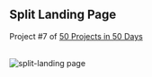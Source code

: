 ## Split Landing Page
Project #7 of [50 Projects in 50 Days](https://50projects50days.com/) <br><br>

![split-landing page](docs/07-split-landing-page.gif)